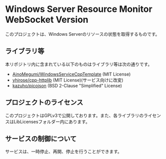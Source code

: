 # Windows Server Resource Monitor WebSocket Version

このプロジェクトは、Windows Serverのリソースの状態を取得するものです。

## ライブラリ等

本リポジトリ内に含まれている以下のものはライブラリ等は次の通りです。

- [AinoMegumi/WindowsServiceCppTemplate](https://github.com/AinoMegumi/WindowsServiceCppTemplate) (MIT License)
- [yhirose/cpp-httplib](https://github.com/yhirose/cpp-httplib) (MIT License)(サービス向けに改変)
- [kazuho/picojson](https://github.com/kazuho/picojson) (BSD 2-Clause "Simplified" License)

## プロジェクトのライセンス

このプロジェクトはGPLv3で公開しております。また、各ライブラリのライセンスはLibLicensesフォルダー内にあります。

## サービスの制御について

サービスは、一時停止、再開、停止を行うことができます。

